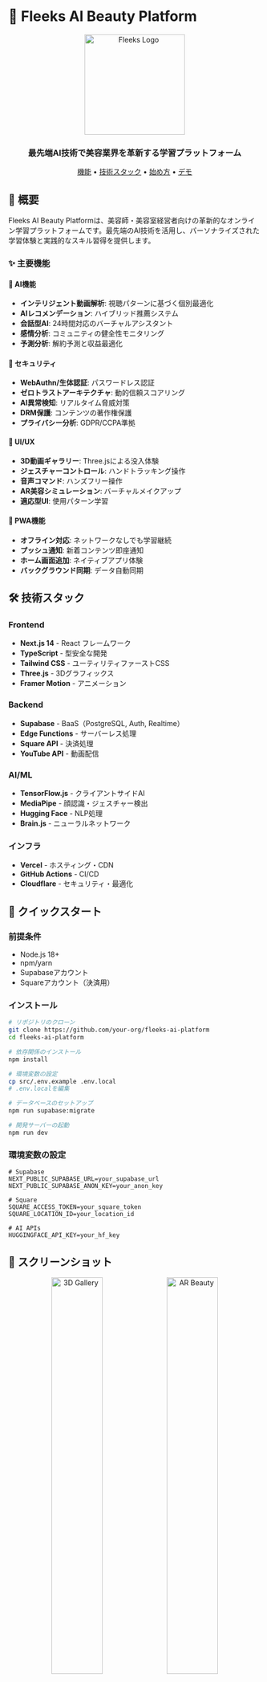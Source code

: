 # 🌟 Fleeks AI Beauty Platform

<div align="center">
  <img src="public/logo.png" alt="Fleeks Logo" width="200"/>
  <h3>最先端AI技術で美容業界を革新する学習プラットフォーム</h3>
  <p>
    <a href="#features">機能</a> •
    <a href="#tech-stack">技術スタック</a> •
    <a href="#getting-started">始め方</a> •
    <a href="#demo">デモ</a>
  </p>
</div>

## 🎯 概要

Fleeks AI Beauty Platformは、美容師・美容室経営者向けの革新的なオンライン学習プラットフォームです。最先端のAI技術を活用し、パーソナライズされた学習体験と実践的なスキル習得を提供します。

### ✨ 主要機能 <a name="features"></a>

#### 🤖 AI機能
- **インテリジェント動画解析**: 視聴パターンに基づく個別最適化
- **AIレコメンデーション**: ハイブリッド推薦システム
- **会話型AI**: 24時間対応のバーチャルアシスタント
- **感情分析**: コミュニティの健全性モニタリング
- **予測分析**: 解約予測と収益最適化

#### 🔐 セキュリティ
- **WebAuthn/生体認証**: パスワードレス認証
- **ゼロトラストアーキテクチャ**: 動的信頼スコアリング
- **AI異常検知**: リアルタイム脅威対策
- **DRM保護**: コンテンツの著作権保護
- **プライバシー分析**: GDPR/CCPA準拠

#### 🎨 UI/UX
- **3D動画ギャラリー**: Three.jsによる没入体験
- **ジェスチャーコントロール**: ハンドトラッキング操作
- **音声コマンド**: ハンズフリー操作
- **AR美容シミュレーション**: バーチャルメイクアップ
- **適応型UI**: 使用パターン学習

#### 📱 PWA機能
- **オフライン対応**: ネットワークなしでも学習継続
- **プッシュ通知**: 新着コンテンツ即座通知
- **ホーム画面追加**: ネイティブアプリ体験
- **バックグラウンド同期**: データ自動同期

## 🛠️ 技術スタック <a name="tech-stack"></a>

### Frontend
- **Next.js 14** - React フレームワーク
- **TypeScript** - 型安全な開発
- **Tailwind CSS** - ユーティリティファーストCSS
- **Three.js** - 3Dグラフィックス
- **Framer Motion** - アニメーション

### Backend
- **Supabase** - BaaS（PostgreSQL, Auth, Realtime）
- **Edge Functions** - サーバーレス処理
- **Square API** - 決済処理
- **YouTube API** - 動画配信

### AI/ML
- **TensorFlow.js** - クライアントサイドAI
- **MediaPipe** - 顔認識・ジェスチャー検出
- **Hugging Face** - NLP処理
- **Brain.js** - ニューラルネットワーク

### インフラ
- **Vercel** - ホスティング・CDN
- **GitHub Actions** - CI/CD
- **Cloudflare** - セキュリティ・最適化

## 🚀 クイックスタート <a name="getting-started"></a>

### 前提条件
- Node.js 18+
- npm/yarn
- Supabaseアカウント
- Squareアカウント（決済用）

### インストール

```bash
# リポジトリのクローン
git clone https://github.com/your-org/fleeks-ai-platform
cd fleeks-ai-platform

# 依存関係のインストール
npm install

# 環境変数の設定
cp src/.env.example .env.local
# .env.localを編集

# データベースのセットアップ
npm run supabase:migrate

# 開発サーバーの起動
npm run dev
```

### 環境変数の設定

```env
# Supabase
NEXT_PUBLIC_SUPABASE_URL=your_supabase_url
NEXT_PUBLIC_SUPABASE_ANON_KEY=your_anon_key

# Square
SQUARE_ACCESS_TOKEN=your_square_token
SQUARE_LOCATION_ID=your_location_id

# AI APIs
HUGGINGFACE_API_KEY=your_hf_key
```

## 📸 スクリーンショット <a name="demo"></a>

<div align="center">
  <img src="docs/images/3d-gallery.png" alt="3D Gallery" width="45%"/>
  <img src="docs/images/ar-beauty.png" alt="AR Beauty" width="45%"/>
</div>

<div align="center">
  <img src="docs/images/ai-dashboard.png" alt="AI Dashboard" width="45%"/>
  <img src="docs/images/community.png" alt="Community" width="45%"/>
</div>

## 📊 パフォーマンス

- **初回読み込み**: < 2.5秒（LCP）
- **対話可能時間**: < 4秒（TTI）
- **AIレスポンス**: < 200ms
- **オフライン対応**: 100%
- **アクセシビリティ**: WCAG 2.1 AA準拠

## 🔒 セキュリティ

- エンドツーエンド暗号化
- 定期的なセキュリティ監査
- バグバウンティプログラム
- SOC2準拠（予定）

## 🤝 貢献

プロジェクトへの貢献を歓迎します！

1. Fork the Project
2. Create your Feature Branch (`git checkout -b feature/AmazingFeature`)
3. Commit your Changes (`git commit -m 'Add some AmazingFeature'`)
4. Push to the Branch (`git push origin feature/AmazingFeature`)
5. Open a Pull Request

## 📝 ライセンス

MIT License - 詳細は[LICENSE](LICENSE)を参照してください。

## 📞 お問い合わせ

- Website: [https://fleeks.beauty](https://fleeks.beauty)
- Email: support@fleeks.beauty
- Twitter: [@fleeks_beauty](https://twitter.com/fleeks_beauty)

---

<div align="center">
  Made with ❤️ by Fleeks Team
</div>